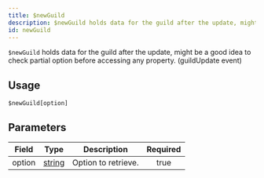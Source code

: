 ```yaml
---
title: $newGuild
description: $newGuild holds data for the guild after the update, might be a good idea to check partial option before accessing any property. (guildUpdate event)
id: newGuild
---
```


`$newGuild` holds data for the guild after the update, might be a good idea to check partial option before accessing any
property. (guildUpdate event)

## Usage

```aoi
$newGuild[option]
```

## Parameters

| Field  | Type                                                                                              | Description         | Required |
| ------ | ------------------------------------------------------------------------------------------------- | ------------------- | :------: |
| option | [string](https://developer.mozilla.org/en-US/docs/Web/JavaScript/Reference/Global_Objects/String) | Option to retrieve. |   true   |
